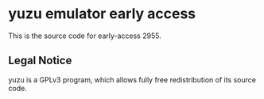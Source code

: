 yuzu emulator early access
=============

This is the source code for early-access 2955.

## Legal Notice

yuzu is a GPLv3 program, which allows fully free redistribution of its source code.